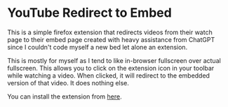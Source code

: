 # YouTube Redirect to Embed
This is a simple firefox extension that redirects videos from their watch page to their embed page created with heavy assistance from ChatGPT since I couldn't code myself a new bed let alone an extension.

This is mostly for myself as I tend to like  in-browser fullscreen over actual fullscreen. This allows you to click on the extension icon in your toolbar while watching a video. When clicked, it will redirect to the embedded version of that video. It does nothing else.

You can install the extension from [here](https://addons.mozilla.org/en-US/firefox/addon/youtube-redirect-to-embed/).
